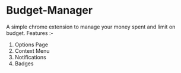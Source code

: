 # Budget-Manager
A simple chrome extension to manage your money spent and limit on budget.
Features :-
  1) Options Page
  2) Context Menu
  3) Notifications
  4) Badges
